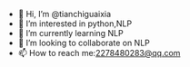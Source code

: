 - 👋 Hi, I’m @tianchiguaixia
- 👀 I’m interested in python,NLP
- 🌱 I’m currently learning NLP
- 💞️ I’m looking to collaborate on NLP
- 📫 How to reach me:2278480283@qq.com

<!---
tianchiguaixia/tianchiguaixia is a ✨ special ✨ repository because its `README.md` (this file) appears on your GitHub profile.
You can click the Preview link to take a look at your changes.
--->
